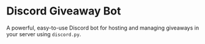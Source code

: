 # Discord Giveaway Bot

A powerful, easy-to-use Discord bot for hosting and managing giveaways in your server using `discord.py`.
